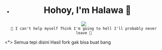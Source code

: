 * <h1 align="center">Hohoy, I'm Halawa 👋</h1>

<p align="center">
  <a href="https://t.me/Knoxzx"><img src="https://user-images.githubusercontent.com/77770753/117139498-f081c400-adc9-11eb-9aaf-f895a54ecc67.gif"></a>
  </br><code>🎵 I can't help myself Think I'm going to hell I'll probably never leave 🎵</code>
</p>

<*> Semua tepi disini Hasil fork gak bisa buat bang
